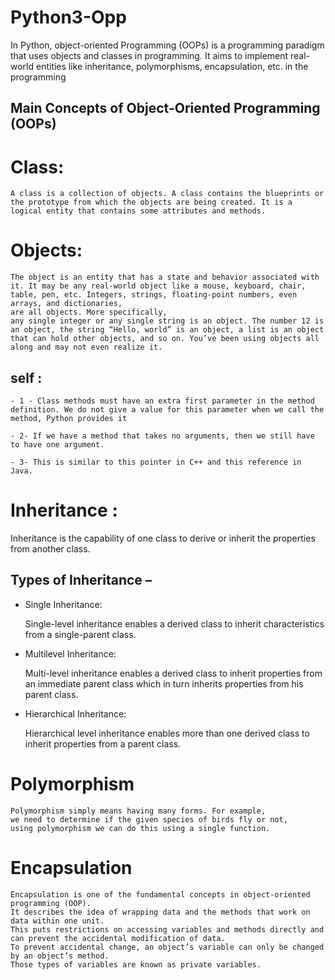# Python3-Opp
In Python, object-oriented Programming (OOPs) is a programming paradigm that uses objects and classes in programming. It aims to implement real-world entities like inheritance, polymorphisms, encapsulation, etc. in the programming
## Main Concepts of Object-Oriented Programming (OOPs)

# Class:

    A class is a collection of objects. A class contains the blueprints or the prototype from which the objects are being created. It is a logical entity that contains some attributes and methods. 
# Objects:

    The object is an entity that has a state and behavior associated with it. It may be any real-world object like a mouse, keyboard, chair, table, pen, etc. Integers, strings, floating-point numbers, even arrays, and dictionaries,
    are all objects. More specifically,
    any single integer or any single string is an object. The number 12 is an object, the string “Hello, world” is an object, a list is an object that can hold other objects, and so on. You’ve been using objects all along and may not even realize it.
    
## self :
    - 1 - Class methods must have an extra first parameter in the method definition. We do not give a value for this parameter when we call the method, Python provides it

    - 2- If we have a method that takes no arguments, then we still have to have one argument.

    - 3- This is similar to this pointer in C++ and this reference in Java.

# Inheritance :

Inheritance is the capability of one class to derive or inherit the properties from another class.
## Types of Inheritance – 
- Single Inheritance:

    Single-level inheritance enables a derived class to inherit characteristics from a single-parent class.

- Multilevel Inheritance:

    Multi-level inheritance enables a derived class to inherit properties from an immediate parent class which in turn inherits properties from his parent class.

- Hierarchical Inheritance:

    Hierarchical level inheritance enables more than one derived class to inherit properties from a parent class.

# Polymorphism
    Polymorphism simply means having many forms. For example,
    we need to determine if the given species of birds fly or not,
    using polymorphism we can do this using a single function.

# Encapsulation
    Encapsulation is one of the fundamental concepts in object-oriented programming (OOP).
    It describes the idea of wrapping data and the methods that work on data within one unit.
    This puts restrictions on accessing variables and methods directly and can prevent the accidental modification of data.
    To prevent accidental change, an object’s variable can only be changed by an object’s method.
    Those types of variables are known as private variables.


